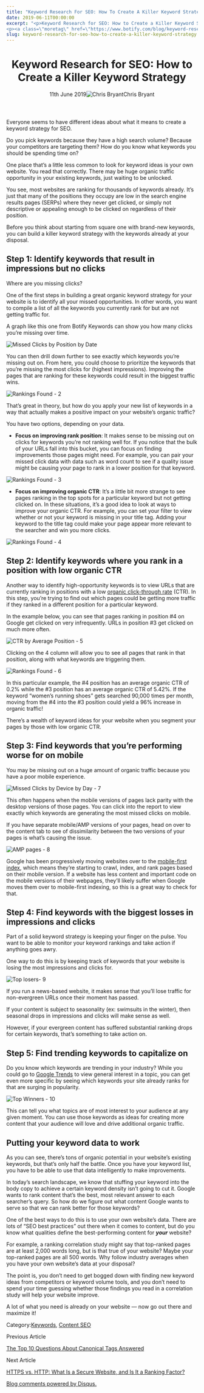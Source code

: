 ```yaml
---
title: "Keyword Research For SEO: How To Create A Killer Keyword Strategy"
date: 2019-06-11T00:00:00
excerpt: "<p>Keyword Research for SEO: How to Create a Killer Keyword Strategy 11th June 2019Chris Bryant Everyone seems to have different ideas about what it means to create a keyword strategy for SEO. Do you pick keywords because they have a high search volume? Because your competitors are targeting them? How do you know what keywords&hellip; </p>
<p><a class=\"moretag\" href=\"https://www.botify.com/blog/keyword-research-for-seo-how-to-create-a-killer-keyword-strategy\">Read the full article</a></p>"
slug: keyword-research-for-seo-how-to-create-a-killer-keyword-strategy
---
```


<header class="text-center">
<h1 class="font-internacional font-regular normal text-header-one leading-header-one text-typography-accent-2">Keyword Research for SEO: How to Create a Killer Keyword Strategy</h1>
<div class="flex items-center justify-center my-3"><span class="mr-1 font-internacional font-regular normal text-base leading-none text-typography-primary-lighter">11th June 2019</span><img decoding="async" alt="Chris Bryant" class="rounded-full w-10 h-10" src="//images.ctfassets.net/tp56mevc46jo/3YcgEMx6dhlt2OY0HnrvYT/2dbaa1392641702cefec7d04e17a8acd/IMG_20181211_194355.jpg"><span class="ml-1 font-internacional font-regular normal text-base leading-none text-typography-primary">Chris Bryant</span></div>
</header>
<p><span class="font-roboto font-regular normal text-base leading-none Markdown__Container"></span></p>
<p>Everyone seems to have different ideas about what it means to create a keyword strategy for SEO.</p>
<p>Do you pick keywords because they have a high search volume? Because your competitors are targeting them? How do you know what keywords you should be spending time on?</p>
<p>One place that&#8217;s a little less common to look for keyword ideas is your own website. You read that correctly. There may be huge organic traffic opportunity in your existing keywords, just waiting to be unlocked.</p>
<p>You see, most websites are ranking for thousands of keywords already. It&#8217;s just that many of the positions they occupy are low in the search engine results pages (SERPs) where they never get clicked, or simply not descriptive or appealing enough to be clicked on regardless of their position.</p>
<p>Before you think about starting from square one with brand-new keywords, you can build a killer keyword strategy with the keywords already at your disposal.</p>
<h2 id="step-1-identify-keywords-that-result-in-impressions-but-no-clicks">Step 1: Identify keywords that result in impressions but no clicks</h2>
<p>Where are you missing clicks?</p>
<p>One of the first steps in building a great organic keyword strategy for your website is to identify all your missed opportunities. In other words, you want to compile a list of all the keywords you currently rank for but are not getting traffic for.</p>
<p>A graph like this one from Botify Keywords can show you how many clicks you&#8217;re missing over time.</p>
<p><img decoding="async" alt="Missed Clicks by Position by Date" src="//images.ctfassets.net/tp56mevc46jo/1lyun47yUbojFQfKdpJF4Z/07d674fe2f5279ec03b475e6a421e31e/Missed_Clicks_by_Position_by_Date.png"></p>
<p>You can then drill down further to see exactly which keywords you&#8217;re missing out on. From here, you could choose to prioritize the keywords that you&#8217;re missing the most clicks for (highest impressions). Improving the pages that are ranking for these keywords could result in the biggest traffic wins.</p>
<p><img decoding="async" alt="Rankings Found - 2" src="//images.ctfassets.net/tp56mevc46jo/5nWrgGoQqO8bFvLiQaimDC/95eef3b05f966957d9697553ac555b39/Rankings_Found_-_2.png"></p>
<p>That&#8217;s great in theory, but how do you apply your new list of keywords in a way that actually makes a positive impact on your website&#8217;s organic traffic?</p>
<p>You have two options, depending on your data.</p>
<ul>
<li><strong>Focus on improving rank position</strong>: It makes sense to be missing out on clicks for keywords you&#8217;re not ranking well for. If you notice that the bulk of your URLs fall into this bucket, you can focus on finding improvements those pages might need. For example, you can pair your missed click data with data such as word count to see if a quality issue might be causing your page to rank in a lower position for that keyword.</li>
</ul>
<p><img decoding="async" alt="Rankings Found - 3" src="//images.ctfassets.net/tp56mevc46jo/wIrwBaEmDUKb1IIIzjoby/bb9351abcb7a25739c1de232c9dc12ad/Rankings_Found_-_3.png"></p>
<ul>
<li><strong>Focus on improving organic CTR</strong>: It&#8217;s a little bit more strange to see pages ranking in the top spots for a particular keyword but not getting clicked on. In these situations, it&#8217;s a good idea to look at ways to improve your organic CTR. For example, you can set your filter to view whether or not your keyword is missing in your title tag. Adding your keyword to the title tag could make your page appear more relevant to the searcher and win you more clicks.</li>
</ul>
<p><img decoding="async" alt="Rankings Found - 4" src="//images.ctfassets.net/tp56mevc46jo/4ZVxM7OvqpJt6dtcrjeMqa/28615aa47f701b8b3bd214525444a880/Rankings_Found_-_4.png"></p>
<h2 id="step-2-identify-keywords-where-you-rank-in-a-position-with-low-organic-ctr">Step 2: Identify keywords where you rank in a position with low organic CTR</h2>
<p>Another way to identify high-opportunity keywords is to view URLs that are currently ranking in positions with a low <a href="https://www.botify.com/blog/how-to-calculate-seo-ctr-or-organic-click-through-rate-curves" title="How to Calculate SEO CTR or Organic Click Through Rate Curves">organic click-through rate</a> (CTR). In this step, you&#8217;re trying to find out which pages could be getting more traffic if they ranked in a different position for a particular keyword.</p>
<p>In the example below, you can see that pages ranking in position #4 on Google get clicked on very infrequently. URLs in position #3 get clicked on much more often.</p>
<p><img decoding="async" alt="CTR by Average Position - 5" src="//images.ctfassets.net/tp56mevc46jo/56lWhmZJnyxn2jfIIyqw4U/3ecf5baba117101ddbe53c4668e10ee3/CTR_by_Average_Position_-_5.png"></p>
<p>Clicking on the 4 column will allow you to see all pages that rank in that position, along with what keywords are triggering them.</p>
<p><img decoding="async" alt="Rankings Found - 6" src="//images.ctfassets.net/tp56mevc46jo/51h6steNEFksjYbacpxi60/05206e88da4258a1636fe1bce8a364d9/Rankings_Found_-_6.png"></p>
<p>In this particular example, the #4 position has an average organic CTR of 0.2% while the #3 position has an average organic CTR of 5.42%. If the keyword &#8220;women&#8217;s running shoes&#8221; gets searched 90,000 times per month, moving from the #4 into the #3 position could yield a 96% increase in organic traffic!</p>
<p>There&#8217;s a wealth of keyword ideas for your website when you segment your pages by those with low organic CTR.</p>
<h2 id="step-3-find-keywords-that-you-re-performing-worse-for-on-mobile">Step 3: Find keywords that you&#8217;re performing worse for on mobile</h2>
<p>You may be missing out on a huge amount of organic traffic because you have a poor mobile experience.</p>
<p><img decoding="async" alt="Missed Clicks by Device by Day - 7" src="//images.ctfassets.net/tp56mevc46jo/4ku7IiGWZzyTyweymEGsh1/3df6b1f5d9956798c2d9a75c55e3e2bd/Missed_Clicks_by_Device_by_Day_-_7.png"></p>
<p>This often happens when the mobile versions of pages lack parity with the desktop versions of those pages. You can click into the report to view exactly which keywords are generating the most missed clicks on mobile.</p>
<p>If you have separate mobile/AMP versions of your pages, head on over to the content tab to see of dissimilarity between the two versions of your pages is what&#8217;s causing the issue.</p>
<p><img decoding="async" alt="AMP pages - 8" src="//images.ctfassets.net/tp56mevc46jo/jXe5tcheMd36GKWat2CRJ/5058642f3c9594bca6d59251514e61b6/AMP_pages_-_8.png"></p>
<p>Google has been progressively moving websites over to the <a href="https://www.botify.com/blog/mobile-first-index-a-data-driven-analysis-and-discussion" title="Mobile First Index a Data Driven Analysis and Discussion">mobile-first index</a>, which means they&#8217;re starting to crawl, index, and rank pages based on their mobile version. If a website has less content and important code on the mobile versions of their webpages, they&#8217;ll likely suffer when Google moves them over to mobile-first indexing, so this is a great way to check for that.</p>
<h2 id="step-4-find-keywords-with-the-biggest-losses-in-impressions-and-clicks">Step 4: Find keywords with the biggest losses in impressions and clicks</h2>
<p>Part of a solid keyword strategy is keeping your finger on the pulse. You want to be able to monitor your keyword rankings and take action if anything goes awry.</p>
<p>One way to do this is by keeping track of keywords that your website is losing the most impressions and clicks for.</p>
<p><img decoding="async" alt="Top losers- 9" src="//images.ctfassets.net/tp56mevc46jo/6ERRt5kClH0H2Jd6KynPqp/de3241372356d903b9f07716fa236460/Top_losers-_9.png"></p>
<p>If you run a news-based website, it makes sense that you&#8217;ll lose traffic for non-evergreen URLs once their moment has passed.</p>
<p>If your content is subject to seasonality (ex: swimsuits in the winter), then seasonal drops in impressions and clicks will make sense as well.</p>
<p>However, if your evergreen content has suffered substantial ranking drops for certain keywords, that&#8217;s something to take action on.</p>
<h2 id="step-5-find-trending-keywords-to-capitalize-on">Step 5: Find trending keywords to capitalize on</h2>
<p>Do you know which keywords are trending in your industry? While you could go to <a href="https://trends.google.com/trends/" target="_blank" rel="noopener noreferrer">Google Trends</a> to view general interest in a topic, you can get even more specific by seeing which keywords your site already ranks for that are surging in popularity.</p>
<p><img decoding="async" alt="Top Winners - 10" src="//images.ctfassets.net/tp56mevc46jo/WMnNehz9JEfMTnI1uBZB9/9a8fc5fb731135bd9b44085302564395/Top_Winners_-_10.png"></p>
<p>This can tell you what topics are of most interest to your audience at any given moment. You can use those keywords as ideas for creating more content that your audience will love and drive additional organic traffic.</p>
<h2 id="putting-your-keyword-data-to-work">Putting your keyword data to work</h2>
<p>As you can see, there&#8217;s tons of organic potential in your website&#8217;s existing keywords, but that&#8217;s only half the battle. Once you have your keyword list, you have to be able to use that data intelligently to make improvements.</p>
<p>In today&#8217;s search landscape, we know that stuffing your keyword into the body copy to achieve a certain keyword density isn&#8217;t going to cut it. Google wants to rank content that&#8217;s the best, most relevant answer to each searcher&#8217;s query. So how do we figure out what content Google wants to serve so that we can rank better for those keywords?</p>
<p>One of the best ways to do this is to use your own website&#8217;s data. There are lots of &#8220;SEO best practices&#8221; out there when it comes to content, but do you know what qualities define the best-performing content for <strong><em>your</em></strong> website?</p>
<p>For example, a ranking correlation study might say that top-ranked pages are at least 2,000 words long, but is that true of your website? Maybe your top-ranked pages are all 500 words. Why follow industry averages when you have your own website&#8217;s data at your disposal?</p>
<p>The point is, you don&#8217;t need to get bogged down with finding new keyword ideas from competitors or keyword volume tools, and you don&#8217;t need to spend your time guessing whether those findings you read in a correlation study will help your website improve.</p>
<p>A lot of what you need is already on your website — now go out there and maximize it!</p>
<div class="tags leading-big border-t border-b border-brand-quaternary-lighter mt-4"><span class="mr-1 font-roboto font-regular normal text-base leading-none">Category:</span><span><a class="uppercase text-typography-accent-1" href="/platform/botify-analytics/realkeywords">Keywords</a><span>, </span></span><span><a class="uppercase text-typography-accent-1" href="/solutions/content-analysis">Content SEO</a></span></div>
<footer class="flex justify-center my-5 mx-5">
<div class="mr-1 w-1/2 text-right">
<p><span class="font-internacional font-regular normal text-base leading-none text-typography-primary">Previous Article</span></p>
<p><a class="inline-block mt-2" href="/blog/the-top-10-questions-about-canonical-tags-answered"><span class="font-roboto font-regular normal text-base leading-none text-typography-accent-4">The Top 10 Questions About Canonical Tags Answered</span></a></p>
</div>
<div class="ml-1 w-1/2">
<p><span class="font-internacional font-regular normal text-base leading-none text-typography-primary">Next Article</span></p>
<p><a class="inline-block mt-2" href="/blog/what-is-a-secure-website-https-vs-http"><span class="font-roboto font-regular normal text-base leading-none text-typography-accent-4">HTTPS vs. HTTP: What Is a Secure Website, and Is It a Ranking Factor? </span></a></p>
</div>
</footer>
<div shortname="botify" title="Keyword Research for SEO: How to Create a Killer Keyword Strategy" url="https://www.botify.com/blog/keyword-research-for-seo-how-to-create-a-killer-keyword-strategy">
<div id="disqus_thread_old"></div>
<p><a class="dsq-brlink" href="http://disqus.com">Blog comments powered by <span class="logo-disqus">Disqus</span>.</a></p>
</div>

